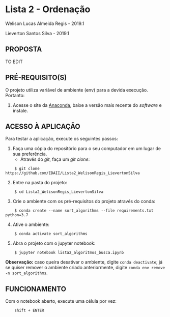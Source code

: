 Lista 2 - Ordenação
=========================
Welison Lucas Almeida Regis - 2019.1

Lieverton Santos Silva - 2019.1

## PROPOSTA

TO EDIT


## PRÉ-REQUISITO(S)
O projeto utiliza variável de ambiente (env) para a devida execução. Portanto:

1. Acesse o site da [Anaconda](https://www.anaconda.com/distribution/), baixe a versão mais recente do _software_ e instale.


## ACESSO À APLICAÇÃO
Para testar a aplicação, execute os seguintes passos:
1. Faça uma cópia do repositório para o seu computador em um lugar de sua preferência.
	* Através do _git_, faça um _git clone_:

```
    $ git clone https://github.com/EDAII/Lista2_WelisonRegis_LievertonSilva
```

2. Entre na pasta do projeto:
```
    $ cd Lista2_WelisonRegis_LievertonSilva
```

3. Crie o ambiente com os pré-requisitos do projeto através do conda:
```
    $ conda create --name sort_algorithms --file requirements.txt python=3.7
```

4. Ative o ambiente:
```
    $ conda activate sort_algorithms
```

5. Abra o projeto com o jupyter notebook:
```
    $ jupyter notebook lista2_algoritmos_busca.ipynb
```

**Observação:** caso queira desativar o ambiente, digite `conda deactivate`; já se quiser remover o ambiente criado anteriormente, digite `conda env remove -n sort_algorithms`.

## FUNCIONAMENTO
Com o notebook aberto, execute uma célula por vez:

```
    shift + ENTER
``` 
